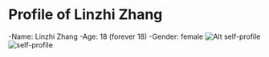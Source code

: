 # Profile of Linzhi Zhang

-Name: Linzhi Zhang
-Age: 18 (forever 18)
-Gender: female
![Alt self-profile](C:\Users\Zhanglinzhi\Pictures\self-profile.jpg)
![self-profile](https://user-images.githubusercontent.com/98220383/150996916-1bd5c8df-429f-47a8-8c6b-43962f42212b.jpg)
